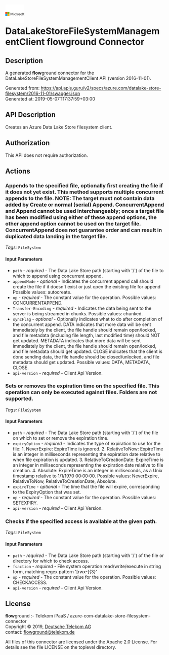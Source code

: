 # ![LOGO](logo.png) DataLakeStoreFileSystemManagementClient **flow**ground Connector

## Description

A generated **flow**ground connector for the DataLakeStoreFileSystemManagementClient API (version 2016-11-01).

Generated from: https://api.apis.guru/v2/specs/azure.com/datalake-store-filesystem/2016-11-01/swagger.json<br/>
Generated at: 2019-05-07T17:37:59+03:00

## API Description

Creates an Azure Data Lake Store filesystem client.

## Authorization

This API does not require authorization.

## Actions

### Appends to the specified file, optionally first creating the file if it does not yet exist. This method supports multiple concurrent appends to the file. NOTE: The target must not contain data added by Create or normal (serial) Append. ConcurrentAppend and Append cannot be used interchangeably; once a target file has been modified using either of these append options, the other append option cannot be used on the target file. ConcurrentAppend does not guarantee order and can result in duplicated data landing in the target file.

*Tags:* `FileSystem`

#### Input Parameters
* `path` - _required_ - The Data Lake Store path (starting with '/') of the file to which to append using concurrent append.
* `appendMode` - _optional_ - Indicates the concurrent append call should create the file if it doesn't exist or just open the existing file for append
    Possible values: autocreate.
* `op` - _required_ - The constant value for the operation.
    Possible values: CONCURRENTAPPEND.
* `Transfer-Encoding` - _required_ - Indicates the data being sent to the server is being streamed in chunks.
    Possible values: chunked.
* `syncFlag` - _optional_ - Optionally indicates what to do after completion of the concurrent append. DATA indicates that more data will be sent immediately by the client, the file handle should remain open/locked, and file metadata (including file length, last modified time) should NOT get updated. METADATA indicates that more data will be sent immediately by the client, the file handle should remain open/locked, and file metadata should get updated. CLOSE indicates that the client is done sending data, the file handle should be closed/unlocked, and file metadata should get updated.
    Possible values: DATA, METADATA, CLOSE.
* `api-version` - _required_ - Client Api Version.

### Sets or removes the expiration time on the specified file. This operation can only be executed against files. Folders are not supported.

*Tags:* `FileSystem`

#### Input Parameters
* `path` - _required_ - The Data Lake Store path (starting with '/') of the file on which to set or remove the expiration time.
* `expiryOption` - _required_ - Indicates the type of expiration to use for the file: 1. NeverExpire: ExpireTime is ignored. 2. RelativeToNow: ExpireTime is an integer in milliseconds representing the expiration date relative to when file expiration is updated. 3. RelativeToCreationDate: ExpireTime is an integer in milliseconds representing the expiration date relative to file creation. 4. Absolute: ExpireTime is an integer in milliseconds, as a Unix timestamp relative to 1/1/1970 00:00:00.
    Possible values: NeverExpire, RelativeToNow, RelativeToCreationDate, Absolute.
* `expireTime` - _optional_ - The time that the file will expire, corresponding to the ExpiryOption that was set.
* `op` - _required_ - The constant value for the operation.
    Possible values: SETEXPIRY.
* `api-version` - _required_ - Client Api Version.

### Checks if the specified access is available at the given path.

*Tags:* `FileSystem`

#### Input Parameters
* `path` - _required_ - The Data Lake Store path (starting with '/') of the file or directory for which to check access.
* `fsaction` - _required_ - File system operation read/write/execute in string form, matching regex pattern '[rwx-]{3}'
* `op` - _required_ - The constant value for the operation.
    Possible values: CHECKACCESS.
* `api-version` - _required_ - Client Api Version.

## License

**flow**ground :- Telekom iPaaS / azure-com-datalake-store-filesystem-connector<br/>
Copyright © 2019, [Deutsche Telekom AG](https://www.telekom.de)<br/>
contact: flowground@telekom.de

All files of this connector are licensed under the Apache 2.0 License. For details
see the file LICENSE on the toplevel directory.
